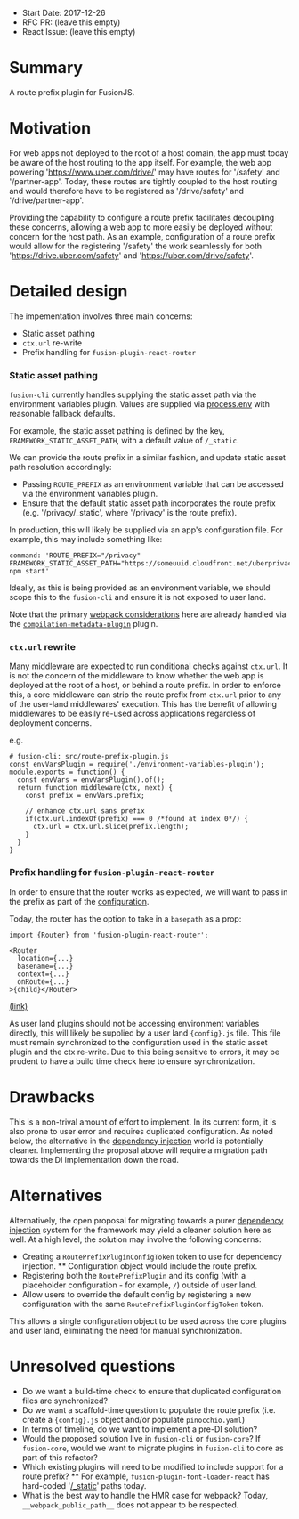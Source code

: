 * Start Date: 2017-12-26
* RFC PR: (leave this empty)
* React Issue: (leave this empty)

# Summary

A route prefix plugin for FusionJS.

# Motivation

For web apps not deployed to the root of a host domain, the app must today be aware of the host routing to the app itself.  For example, the web app powering 'https://www.uber.com/drive/' may have routes for '/safety' and '/partner-app'.  Today, these routes are tightly coupled to the host routing and would therefore have to be registered as '/drive/safety' and '/drive/partner-app'.

Providing the capability to configure a route prefix facilitates decoupling these concerns, allowing a web app to more easily be deployed without concern for the host path.  As an example, configuration of a route prefix would allow for the registering '/safety' the work seamlessly for both 'https://drive.uber.com/safety' and 'https://uber.com/drive/safety'.

# Detailed design

The impementation involves three main concerns:

* Static asset pathing
* `ctx.url` re-write
* Prefix handling for `fusion-plugin-react-router`

### Static asset pathing

`fusion-cli` currently handles supplying the static asset path via the environment variables plugin.  Values are supplied via [process.env](https://nodejs.org/api/process.html#process_process_env) with reasonable fallback defaults.

For example, the static asset pathing is defined by the key, `FRAMEWORK_STATIC_ASSET_PATH`, with a default value of `/_static`.

We can provide the route prefix in a similar fashion, and update static asset path resolution accordingly:

* Passing `ROUTE_PREFIX` as an environment variable that can be accessed via the environment variables plugin.
* Ensure that the default static asset path incorporates the route prefix (e.g. '/privacy/_static', where '/privacy' is the route prefix).

In production, this will likely be supplied via an app's configuration file.  For example, this may include something like:

```
command: 'ROUTE_PREFIX="/privacy" FRAMEWORK_STATIC_ASSET_PATH="https://someuuid.cloudfront.net/uberprivacy" npm start'
```

Ideally, as this is being provided as an environment variable, we should scope this to the `fusion-cli` and ensure it is not exposed to user land.

Note that the primary [webpack considerations](https://github.com/fusionjs/fusion-cli/search?utf8=%E2%9C%93&q=__webpack_public_path__&type=) here are already handled via the [`compilation-metadata-plugin`](https://github.com/fusionjs/fusion-cli/blob/master/plugins/compilation-metadata-plugin.js) plugin.

### `ctx.url` rewrite

Many middleware are expected to run conditional checks against `ctx.url`.  It is not the concern of the middleware to know whether the web app is deployed at the root of a host, or behind a route prefix.  In order to enforce this, a core middleware can strip the route prefix from `ctx.url` prior to any of the user-land middlewares' execution.  This has the benefit of allowing middlewares to be easily re-used across applications regardless of deployment concerns.

e.g.
```
# fusion-cli: src/route-prefix-plugin.js
const envVarsPlugin = require('./environment-variables-plugin');
module.exports = function() {
  const envVars = envVarsPlugin().of();
  return function middleware(ctx, next) {
    const prefix = envVars.prefix;

    // enhance ctx.url sans prefix
    if(ctx.url.indexOf(prefix) === 0 /*found at index 0*/) {
      ctx.url = ctx.url.slice(prefix.length);
    }
  }
}
```

### Prefix handling for `fusion-plugin-react-router`

In order to ensure that the router works as expected, we will want to pass in the prefix as part of the [configuration](https://github.com/fusionjs/fusion-plugin-react-router#router).

Today, the router has the option to take in a `basepath` as a prop:

```
import {Router} from 'fusion-plugin-react-router';

<Router
  location={...}
  basename={...}
  context={...}
  onRoute={...}
>{child}</Router>
```
[(link)](https://github.com/fusionjs/fusion-plugin-react-router#router)

As user land plugins should not be accessing environment variables directly, this will likely be supplied by a user land `{config}.js` file.  This file must remain synchronized to the configuration used in the static asset plugin and the ctx re-write.  Due to this being sensitive to errors, it may be prudent to have a build time check here to ensure synchronization.

# Drawbacks

This is a non-trival amount of effort to implement.  In its current form, it is also prone to user error and requires duplicated configuration.  As noted below, the alternative in the [dependency injection](https://github.com/fusionjs/rfcs/pull/1/commits/8c440259291c9774b44b9dca07cf35dbf2a5f98e?short_path=9919d4f#diff-9919d4f45f05666e94a1bcb5edd7f51a) world is potentially cleaner.  Implementing the proposal above will require a migration path towards the DI implementation down the road.

# Alternatives

Alternatively, the open proposal for migrating towards a purer [dependency injection](https://github.com/fusionjs/rfcs/pull/1/commits/8c440259291c9774b44b9dca07cf35dbf2a5f98e?short_path=9919d4f#diff-9919d4f45f05666e94a1bcb5edd7f51a) system for the framework may yield a cleaner solution here as well.  At a high level, the solution may involve the following concerns:

* Creating a `RoutePrefixPluginConfigToken` token to use for dependency injection.
** Configuration object would include the route prefix.
* Registering both the `RoutePrefixPlugin` and its config (with a placeholder configuration - for example, `/`) outside of user land.
* Allow users to override the default config by registering a new configuration with the same `RoutePrefixPluginConfigToken` token.

This allows a single configuration object to be used across the core plugins and user land, eliminating the need for manual synchronization.

# Unresolved questions

* Do we want a build-time check to ensure that duplicated configuration files are synchronized?
* Do we want a scaffold-time question to populate the route prefix (i.e. create a `{config}.js` object and/or populate `pinocchio.yaml`)
* In terms of timeline, do we want to implement a pre-DI solution?
* Would the proposed solution live in `fusion-cli` or `fusion-core`?  If `fusion-core`, would we want to migrate plugins in `fusion-cli` to core as part of this refactor?
* Which existing plugins will need to be modified to include support for a route prefix?
** For example, `fusion-plugin-font-loader-react` has hard-coded '[/_static](https://github.com/fusionjs/fusion-plugin-font-loader-react/blob/e50ea98440adcba0d4e733e641d564fb2da09fca/src/generate-font-faces.js)' paths today.
* What is the best way to handle the HMR case for webpack?  Today, `__webpack_public_path__` does not appear to be respected.

